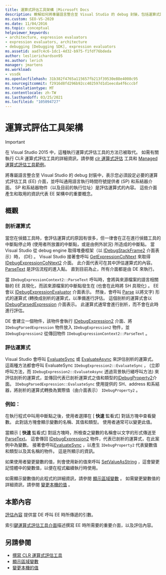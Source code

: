 ```yaml
---
title: 運算式評估工具架構 |Microsoft Docs
description: 瞭解如何將專屬語言整合至 Visual Studio 的 debug 封裝，包括運算式評估工具和符號提供者/系結器介面。
ms.custom: SEO-VS-2020
ms.date: 11/04/2016
ms.topic: conceptual
helpviewer_keywords:
- architecture, expression evaluators
- expression evaluators, architecture
- debugging [Debugging SDK], expression evaluators
ms.assetid: aad7c4c6-1dc1-4d32-b975-f1fdf76bdeda
author: leslierichardson95
ms.author: lerich
manager: jmartens
ms.workload:
- vssdk
ms.openlocfilehash: 31b382f4765a115657fb213f39530e88e4008c95
ms.sourcegitcommit: f2916d8fd296b92cc402597d1d1eecda4f6cccbf
ms.translationtype: MT
ms.contentlocale: zh-TW
ms.lasthandoff: 03/25/2021
ms.locfileid: "105094727"
---
```

# <a name="expression-evaluator-architecture"></a>運算式評估工具架構
> [!IMPORTANT]
> 在 Visual Studio 2015 中，這種執行運算式評估工具的方法已被取代。 如需有關執行 CLR 運算式評估工具的詳細資訊，請參閱 [clr 運算式評估](https://github.com/Microsoft/ConcordExtensibilitySamples/wiki/CLR-Expression-Evaluators) 工具和 [Managed 運算式評估工具範例](https://github.com/Microsoft/ConcordExtensibilitySamples/wiki/Managed-Expression-Evaluator-Sample)。

 將專屬語言整合至 Visual Studio 的 debug 封裝中，表示您必須設定必要的運算式評估工具 (EE) 介面，並呼叫通用語言執行時間符號提供者 (SP) 和系結器介面。 SP 和系結器物件（以及目前的執行位址）是評估運算式的內容。 這些介面產生和取用的資訊代表 EE 架構中的重要概念。

## <a name="overview"></a>概觀

### <a name="parse-the-expression"></a>剖析運算式
 當您在偵錯工具時，會評估運算式的原因有很多，但一律會在正在進行偵錯工具的中斷點停止時 (使用者所放置的中斷點，或是由例外狀況) 所造成的中斷點。 當 Visual Studio 從 debug engine 取得堆疊框架（以 [IDebugStackFrame2](../../extensibility/debugger/reference/idebugstackframe2.md) 介面表示）時， (DE) 。 Visual Studio 接著會呼叫 [GetExpressionCoNtext](../../extensibility/debugger/reference/idebugstackframe2-getexpressioncontext.md) 來取得 [IDebugExpressionCoNtext2](../../extensibility/debugger/reference/idebugexpressioncontext2.md) 介面。 此介面代表可在其中評估運算式的內容。 [ParseText](../../extensibility/debugger/reference/idebugexpressioncontext2-parsetext.md) 是評估流程的進入點。 直到目前為止，所有介面都是由 DE 來執行。

 當 `IDebugExpressionContext2::ParseText` 呼叫時，會將與來源檔案的語言相關聯的 EE 具現化，而該來源檔案的中斷點發生在 (也會在此時將 SH 具現化) 。 EE 會以 [IDebugExpressionEvaluator](../../extensibility/debugger/reference/idebugexpressionevaluator.md) 介面表示。 然後，會呼叫 [Parse](../../extensibility/debugger/reference/idebugexpressionevaluator-parse.md) 以將文字) 形式的運算式 (轉換成剖析的運算式，以準備進行評估。 這個剖析的運算式會以 [IDebugParsedExpression](../../extensibility/debugger/reference/idebugparsedexpression.md) 介面表示。 此運算式通常會進行剖析，而不會在此時進行評估。

 DE 會建立一個物件，該物件會執行 [IDebugExpression2](../../extensibility/debugger/reference/idebugexpression2.md) 介面、將 `IDebugParsedExpression` 物件放入 `IDebugExpression2` 物件，並 `IDebugExpression2` 從傳回物件 `IDebugExpressionContext2::ParseText` 。

### <a name="evaluate-the-expression"></a>評估運算式
 Visual Studio 會呼叫 [EvaluateSync](../../extensibility/debugger/reference/idebugexpression2-evaluatesync.md) 或 [EvaluateAsync](../../extensibility/debugger/reference/idebugexpression2-evaluateasync.md) 來評估剖析的運算式。 這兩種方法都會[](../../extensibility/debugger/reference/idebugparsedexpression-evaluatesync.md)呼叫 EvaluateSync `IDebugExpression2::EvaluateSync` ， (立即呼叫方法，而 `IDebugExpression2::EvaluateAsync` 透過背景執行緒呼叫方法) 來評估剖析的運算式，並傳回代表已剖析運算式之值和類型的[IDebugProperty2](../../extensibility/debugger/reference/idebugproperty2.md)介面。 `IDebugParsedExpression::EvaluateSync` 使用提供的 SH、address 和系結器，將剖析的運算式轉換為實際值（由介面表示） `IDebugProperty2` 。

### <a name="for-example"></a>例如：
 在執行程式中叫用中斷點之後，使用者選擇在 [ **快速** 監看式] 對話方塊中查看變數。 此對話方塊會顯示變數的名稱、其值和類型。 使用者通常可以變更此值。

 當顯示 [ **快速** 監看式] 對話方塊時，所檢查之變數的名稱會以文字的形式傳送至 [ParseText](../../extensibility/debugger/reference/idebugexpressioncontext2-parsetext.md)。 這會傳回 [IDebugExpression2](../../extensibility/debugger/reference/idebugexpression2.md) 物件，代表已剖析的運算式，在此案例中為變數。 接著會呼叫[EvaluateSync](../../extensibility/debugger/reference/idebugexpression2-evaluatesync.md) ，以產生 `IDebugProperty2` 代表變數值和類型以及其名稱的物件。 這是所顯示的資訊。

 如果使用者變更變數的值，則會使用新的值來呼叫 [SetValueAsString](../../extensibility/debugger/reference/idebugproperty2-setvalueasstring.md) ，這會變更記憶體中的變數值，以便在程式繼續執行時使用。

 如需顯示變數值的此程式的詳細資訊，請參閱 [顯示區域變數](../../extensibility/debugger/displaying-locals.md) 。 如需變更變數值的詳細資訊，請參閱 [變更本機的值](../../extensibility/debugger/changing-the-value-of-a-local.md) 。

## <a name="in-this-section"></a>本節內容
 [評估內容](../../extensibility/debugger/evaluation-context.md) 提供當 DE 呼叫 EE 時所傳遞的引數。

 索引[鍵運算式評估工具介面](../../extensibility/debugger/key-expression-evaluator-interfaces.md)描述撰寫 EE 時所需要的重要介面，以及評估內容。

## <a name="see-also"></a>另請參閱
- [撰寫 CLR 運算式評估工具](../../extensibility/debugger/writing-a-common-language-runtime-expression-evaluator.md)
- [顯示區域變數](../../extensibility/debugger/displaying-locals.md)
- [變更本機的值](../../extensibility/debugger/changing-the-value-of-a-local.md)
